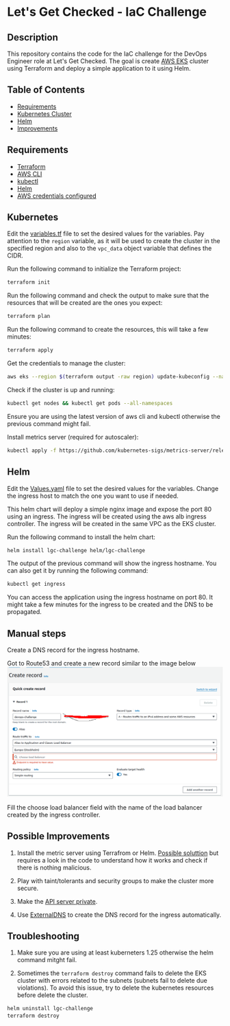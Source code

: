 # Let's Get Checked - IaC Challenge


## Description
This repository contains the code for the IaC challenge for the DevOps Engineer role at Let's Get Checked. The goal is create [AWS EKS](https://docs.aws.amazon.com/eks/latest/userguide/what-is-eks.html) cluster using Terraform and deploy a simple application to it using Helm.

## Table of Contents
- [Requirements](#requirements)
- [Kubernetes Cluster](#kubernetes)
- [Helm](#helm)
- [Improvements](#possible-improvements)


## Requirements
- [Terraform](https://developer.hashicorp.com/terraform/tutorials/aws-get-started/install-cli)
- [AWS CLI](https://docs.aws.amazon.com/cli/latest/userguide/install-cliv2.html)
- [kubectl](https://kubernetes.io/docs/tasks/tools/install-kubectl/)
- [Helm](https://helm.sh/docs/intro/install/)
- [AWS credentials configured](https://docs.aws.amazon.com/cli/latest/userguide/cli-chap-configure.html)


## Kubernetes

Edit the [variables.tf](variables.tf) file to set the desired values for the variables. Pay attention to the `region` variable, as it will be used to create the cluster in the specified region and also to the `vpc_data` object variable that defines the CIDR.

Run the following command to initialize the Terraform project:
```bash
terraform init
```


Run the following command and check the output to make sure that the resources that will be created are the ones you expect:
```bash
terraform plan
```

Run the following command to create the resources, this will take a few minutes:
```bash
terraform apply  
```

Get the credentials to manage the cluster:
```bash
aws eks --region $(terraform output -raw region) update-kubeconfig --name $(terraform output -raw cluster_name)
```

Check if the cluster is up and running:
```bash
kubectl get nodes && kubectl get pods --all-namespaces
```

Ensure you are using the latest version of aws cli and kubectl otherwise the previous command might fail.

Install metrics server (required for autoscaler):
```bash
kubectl apply -f https://github.com/kubernetes-sigs/metrics-server/releases/latest/download/components.yaml
```


## Helm

Edit the [Values.yaml](helm/lgc-challenge/values.yaml) file to set the desired values for the variables. Change the ingress host to match the one you want to use if needed.

This helm chart will deploy a simple nginx image and expose the port 80 using an ingress. The ingress will be created using the aws alb ingress controller. The ingress will be created in the same VPC as the EKS cluster.

Run the following command to install the helm chart:
```bash
helm install lgc-challenge helm/lgc-challenge
```

The output of the previous command will show the ingress hostname. You can also get it by running the following command:
```bash
kubectl get ingress
```

You can access the application using the ingress hostname on port 80. It might take a few minutes for the ingress to be created and the DNS to be propagated.

## Manual steps

Create a DNS record for the ingress hostname.

Got to Route53 and create a new record similar to the image below
![plot](./devops-lgc-rout53.png)

Fill the choose load balancer field with the name of the load balancer created by the ingress controller.

## Possible Improvements

1. Install the metric server using Terrafrom or Helm. [Possible soluttion](https://github.com/mateothegreat/terraform-kubernetes-metrics-server) but requires a look in the code to understand how it works and check if there is nothing malicious.

2. Play with taint/tolerants and security groups to make the cluster more secure.

3. Make the [API server private](https://docs.aws.amazon.com/eks/latest/userguide/cluster-endpoint.html#private-access).

4. Use [ExternalDNS](https://kubernetes-sigs.github.io/external-dns/v0.12.0/tutorials/aws/#manifest-for-clusters-with-rbac-enabled) to create the DNS record for the ingress automatically.


## Troubleshooting

1. Make sure you are using at least kuberneters 1.25 otherwise the helm command mitght fail.

2. Sometimes the `terraform destroy` command fails to delete the EKS cluster with errors related to the subnets (subnets fail to delete due violations). To avoid this issue, try to delete the kubernetes resources before delete the cluster.
```bash
helm uninstall lgc-challenge
terraform destroy
```